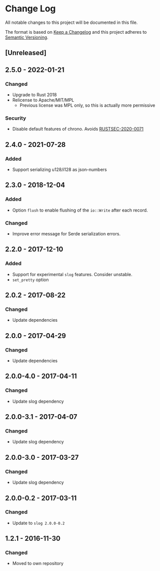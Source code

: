 # Change Log
All notable changes to this project will be documented in this file.

The format is based on [Keep a Changelog](http://keepachangelog.com/)
and this project adheres to [Semantic Versioning](http://semver.org/).

## [Unreleased]

## 2.5.0 - 2022-01-21
### Changed
* Upgrade to Rust 2018
* Relicense to Apache/MIT/MPL
    * Previous license was MPL only, so this is actually more permissive

### Security
* Disable default features of chrono. Avoids [RUSTSEC-2020-0071](https://rustsec.org/advisories/RUSTSEC-2020-0071.html)

## 2.4.0 - 2021-07-28
### Added

* Support serializing u128/i128 as json-numbers

## 2.3.0 - 2018-12-04
### Added

* Option `flush` to enable flushing of the `io::Write` after each record.

### Changed

* Improve error message for Serde serialization errors.

## 2.2.0 - 2017-12-10
### Added

* Support for experimental `slog` features. Consider unstable.
* `set_pretty` option

## 2.0.2 - 2017-08-22
### Changed

* Update dependencies

## 2.0.0 - 2017-04-29
### Changed

* Update dependencies

## 2.0.0-4.0 - 2017-04-11
### Changed

* Update slog dependency

## 2.0.0-3.1 - 2017-04-07
### Changed

* Update slog dependency

## 2.0.0-3.0 - 2017-03-27
### Changed

* Update slog dependency

## 2.0.0-0.2 - 2017-03-11
### Changed

* Update to `slog 2.0.0-0.2`

## 1.2.1 - 2016-11-30
### Changed

* Moved to own repository
